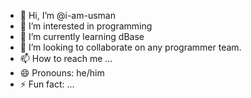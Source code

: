 - 👋 Hi, I’m @i-am-usman
- 👀 I’m interested in programming
- 🌱 I’m currently learning dBase
- 💞️ I’m looking to collaborate on any programmer team.
- 📫 How to reach me ...
- 😄 Pronouns: he/him
- ⚡ Fun fact: ...

<!---
i-am-usman/i-am-usman is a ✨ special ✨ repository because its `README.md` (this file) appears on your GitHub profile.
You can click the Preview link to take a look at your changes.
--->
